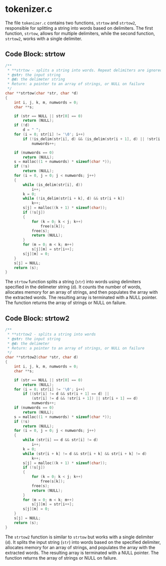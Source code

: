 # tokenizer.c
The file `tokenizer.c` contains two functions, `strtow` and `strtow2`, responsible for splitting a string into words based on delimiters. The first function, `strtow`, allows for multiple delimiters, while the second function, `strtow2`, works with a single delimiter.

## Code Block: strtow
```c
/**
 * **strtow - splits a string into words. Repeat delimiters are ignored
 * @str: the input string
 * @d: the delimeter string
 * Return: a pointer to an array of strings, or NULL on failure
 */
char **strtow(char *str, char *d)
{
    int i, j, k, m, numwords = 0;
    char **s;

    if (str == NULL || str[0] == 0)
        return (NULL);
    if (!d)
        d = " ";
    for (i = 0; str[i] != '\0'; i++)
        if (!is_delim(str[i], d) && (is_delim(str[i + 1], d) || !str[i + 1]))
            numwords++;

    if (numwords == 0)
        return (NULL);
    s = malloc((1 + numwords) * sizeof(char *));
    if (!s)
        return (NULL);
    for (i = 0, j = 0; j < numwords; j++)
    {
        while (is_delim(str[i], d))
            i++;
        k = 0;
        while (!is_delim(str[i + k], d) && str[i + k])
            k++;
        s[j] = malloc((k + 1) * sizeof(char));
        if (!s[j])
        {
            for (k = 0; k < j; k++)
                free(s[k]);
            free(s);
            return (NULL);
        }
        for (m = 0; m < k; m++)
            s[j][m] = str[i++];
        s[j][m] = 0;
    }
    s[j] = NULL;
    return (s);
}
```

The `strtow` function splits a string (`str`) into words using delimiters specified in the delimeter string (`d`). It counts the number of words, allocates memory for an array of strings, and then populates the array with the extracted words. The resulting array is terminated with a NULL pointer. The function returns the array of strings or NULL on failure.

## Code Block: strtow2
```c
/**
 * **strtow2 - splits a string into words
 * @str: the input string
 * @d: the delimeter
 * Return: a pointer to an array of strings, or NULL on failure
 */
char **strtow2(char *str, char d)
{
    int i, j, k, m, numwords = 0;
    char **s;

    if (str == NULL || str[0] == 0)
        return (NULL);
    for (i = 0; str[i] != '\0'; i++)
        if ((str[i] != d && str[i + 1] == d) ||
            (str[i] != d && !str[i + 1]) || str[i + 1] == d)
            numwords++;
    if (numwords == 0)
        return (NULL);
    s = malloc((1 + numwords) * sizeof(char *));
    if (!s)
        return (NULL);
    for (i = 0, j = 0; j < numwords; j++)
    {
        while (str[i] == d && str[i] != d)
            i++;
        k = 0;
        while (str[i + k] != d && str[i + k] && str[i + k] != d)
            k++;
        s[j] = malloc((k + 1) * sizeof(char));
        if (!s[j])
        {
            for (k = 0; k < j; k++)
                free(s[k]);
            free(s);
            return (NULL);
        }
        for (m = 0; m < k; m++)
            s[j][m] = str[i++];
        s[j][m] = 0;
    }
    s[j] = NULL;
    return (s);
}
```

The `strtow2` function is similar to `strtow` but works with a single delimiter (`d`). It splits the input string (`str`) into words based on the specified delimiter, allocates memory for an array of strings, and populates the array with the extracted words. The resulting array is terminated with a NULL pointer. The function returns the array of strings or NULL on failure.
